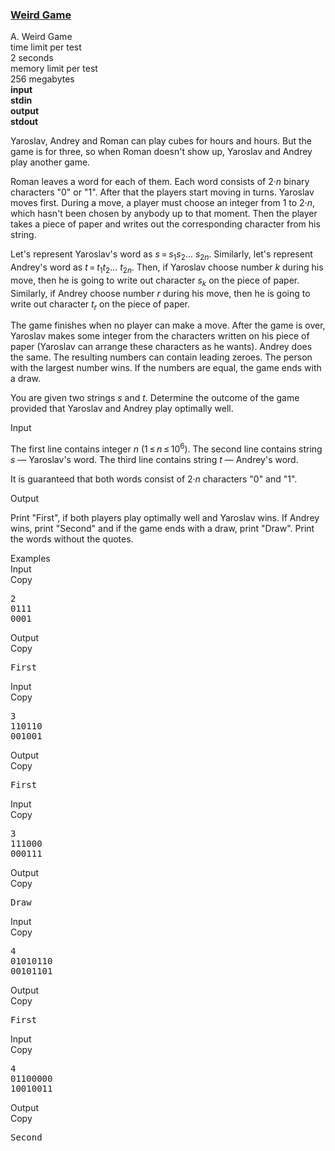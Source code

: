 <h3><a href="https://codeforces.com/contest/293/problem/A" target="_blank" rel="noopener noreferrer">Weird Game</a></h3>
<div class="header"><div class="title">A. Weird Game</div><div class="time-limit"><div class="property-title">time limit per test</div>2 seconds</div><div class="memory-limit"><div class="property-title">memory limit per test</div>256 megabytes</div><div class="input-file input-standard" style="font-weight: bold"><div class="property-title">input</div>stdin</div><div class="output-file output-standard" style="font-weight: bold"><div class="property-title">output</div>stdout</div></div><div><p>Yaroslav, Andrey and Roman can play cubes for hours and hours. But the game is for three, so when Roman doesn't show up, Yaroslav and Andrey play another game. </p><p>Roman leaves a word for each of them. Each word consists of <span class="tex-span">2·<i>n</i></span> binary characters "<span class="tex-font-style-tt">0</span>" or "<span class="tex-font-style-tt">1</span>". After that the players start moving in turns. Yaroslav moves first. During a move, a player must choose an integer from 1 to <span class="tex-span">2·<i>n</i></span>, which hasn't been chosen by anybody up to that moment. Then the player takes a piece of paper and writes out the corresponding character from his string. </p><p>Let's represent Yaroslav's word as <span class="tex-span"><i>s</i> = <i>s</i><sub class="lower-index">1</sub><i>s</i><sub class="lower-index">2</sub>... <i>s</i><sub class="lower-index">2<i>n</i></sub></span>. Similarly, let's represent Andrey's word as <span class="tex-span"><i>t</i> = <i>t</i><sub class="lower-index">1</sub><i>t</i><sub class="lower-index">2</sub>... <i>t</i><sub class="lower-index">2<i>n</i></sub></span>. Then, if Yaroslav choose number <span class="tex-span"><i>k</i></span> during his move, then he is going to write out character <span class="tex-span"><i>s</i><sub class="lower-index"><i>k</i></sub></span> on the piece of paper. Similarly, if Andrey choose number <span class="tex-span"><i>r</i></span> during his move, then he is going to write out character <span class="tex-span"><i>t</i><sub class="lower-index"><i>r</i></sub></span> on the piece of paper.</p><p>The game finishes when no player can make a move. After the game is over, Yaroslav makes some integer from the characters written on his piece of paper (Yaroslav can arrange these characters as he wants). Andrey does the same. The resulting numbers can contain leading zeroes. The person with the largest number wins. If the numbers are equal, the game ends with a draw.</p><p>You are given two strings <span class="tex-span"><i>s</i></span> and <span class="tex-span"><i>t</i></span>. Determine the outcome of the game provided that Yaroslav and Andrey play optimally well.</p></div><div class="input-specification"><div class="section-title">Input</div><p>The first line contains integer <span class="tex-span"><i>n</i></span> (<span class="tex-span">1 ≤ <i>n</i> ≤ 10<sup class="upper-index">6</sup></span>). The second line contains string <span class="tex-span"><i>s</i></span> — Yaroslav's word. The third line contains string <span class="tex-span"><i>t</i></span> — Andrey's word.</p><p>It is guaranteed that both words consist of <span class="tex-span">2·<i>n</i></span> characters "<span class="tex-font-style-tt">0</span>" and "<span class="tex-font-style-tt">1</span>".</p></div><div class="output-specification"><div class="section-title">Output</div><p>Print "<span class="tex-font-style-tt">First</span>", if both players play optimally well and Yaroslav wins. If Andrey wins, print "<span class="tex-font-style-tt">Second</span>" and if the game ends with a draw, print "<span class="tex-font-style-tt">Draw</span>". Print the words without the quotes.</p></div><div class="sample-tests"><div class="section-title">Examples</div><div class="sample-test"><div class="input"><div class="title">Input<div title="Copy" data-clipboard-target="#id006191583681954178" id="id006371094259021945" class="input-output-copier">Copy</div></div><pre id="id006191583681954178">2<br>0111<br>0001<br></pre></div><div class="output"><div class="title">Output<div title="Copy" data-clipboard-target="#id004677250730537257" id="id0008618924147841622" class="input-output-copier">Copy</div></div><pre id="id004677250730537257">First<br></pre></div><div class="input"><div class="title">Input<div title="Copy" data-clipboard-target="#id0039654195503565703" id="id009968248068988236" class="input-output-copier">Copy</div></div><pre id="id0039654195503565703">3<br>110110<br>001001<br></pre></div><div class="output"><div class="title">Output<div title="Copy" data-clipboard-target="#id004215844800939379" id="id009407858122503987" class="input-output-copier">Copy</div></div><pre id="id004215844800939379">First<br></pre></div><div class="input"><div class="title">Input<div title="Copy" data-clipboard-target="#id002112646909347391" id="id007288596016966126" class="input-output-copier">Copy</div></div><pre id="id002112646909347391">3<br>111000<br>000111<br></pre></div><div class="output"><div class="title">Output<div title="Copy" data-clipboard-target="#id006233605235305781" id="id000020392115833529623" class="input-output-copier">Copy</div></div><pre id="id006233605235305781">Draw<br></pre></div><div class="input"><div class="title">Input<div title="Copy" data-clipboard-target="#id0045032369175359743" id="id009339159265380865" class="input-output-copier">Copy</div></div><pre id="id0045032369175359743">4<br>01010110<br>00101101<br></pre></div><div class="output"><div class="title">Output<div title="Copy" data-clipboard-target="#id00031356880605442394" id="id002209546414707414" class="input-output-copier">Copy</div></div><pre id="id00031356880605442394">First<br></pre></div><div class="input"><div class="title">Input<div title="Copy" data-clipboard-target="#id003524889250617492" id="id0037447169304070593" class="input-output-copier">Copy</div></div><pre id="id003524889250617492">4<br>01100000<br>10010011<br></pre></div><div class="output"><div class="title">Output<div title="Copy" data-clipboard-target="#id0009666646894577324" id="id0040038026921174963" class="input-output-copier">Copy</div></div><pre id="id0009666646894577324">Second<br></pre></div></div></div>
